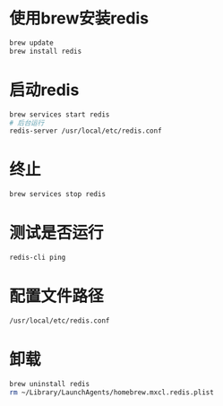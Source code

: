 

# 使用brew安装redis
```bash
brew update
brew install redis
```


# 启动redis
```bash
brew services start redis
# 后台运行
redis-server /usr/local/etc/redis.conf
```

# 终止
```bash
brew services stop redis
```

# 测试是否运行
```bash
redis-cli ping
```


# 配置文件路径
```bash
/usr/local/etc/redis.conf
```

# 卸载
```bash
brew uninstall redis
rm ~/Library/LaunchAgents/homebrew.mxcl.redis.plist
```